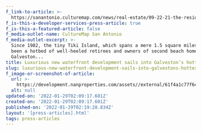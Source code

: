 ```yaml
---
f_link-to-article: >-
  https://sanantonio.culturemap.com/news/real-estate/09-22-21-the-residences-at-tiki-island-galveston-for-sale-nan-properties-sa/
f_is-this-a-developer-services-press-article: true
f_is-this-a-featured-article: false
f_media-outlet-name: CultureMap San Antonio
f_media-outlet-excerpt: >-
  Since 1982, the tiny Tiki Island, which spans a mere 1.5 square miles, has
  been a hotbed of well-heeled retirees and owners of second beach homes in
  Galveston...
title: Luxurious new waterfront development sails into Galveston’s hottest island
slug: luxurious-new-waterfront-development-sails-into-galvestons-hottest-island
f_image-or-screenshot-of-article:
  url: >-
    https://development.nanproperties.com/assets//external/61f4a1c77f6caa3ba6820517_screen20shot202022-01-2120at2010.04.08%20AM.png
  alt: null
updated-on: '2022-01-29T02:09:17.601Z'
created-on: '2022-01-29T02:09:17.601Z'
published-on: '2022-01-29T02:19:28.834Z'
layout: '[press-articles].html'
tags: press-articles
---
```




